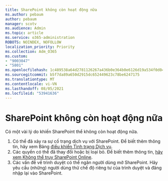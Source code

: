 ```yaml
---
title: SharePoint không còn hoạt động nữa
ms.author: pebaum
author: pebaum
manager: scotv
ms.audience: Admin
ms.topic: article
ms.service: o365-administration
ROBOTS: NOINDEX, NOFOLLOW
localization_priority: Priority
ms.collection: Adm_O365
ms.custom:
- "9003047"
- "5801"
ms.openlocfilehash: 1c489538a64d2781126267a436b0e364b0e6126d19a534f0d04c69d5a3ec341f
ms.sourcegitcommit: b5f7da89a650d2915dc652449623c78be6247175
ms.translationtype: MT
ms.contentlocale: vi-VN
ms.lasthandoff: 08/05/2021
ms.locfileid: "53941636"
---
```

# <a name="sharepoint-is-no-longer-working"></a>SharePoint không còn hoạt động nữa

Có một vài lý do khiến SharePoint thể không còn hoạt động nữa.

1. Có thể đã xảy ra sự cố trạng dịch vụ với SharePoint. Để biết thêm thông tin, hãy xem Bảng [điều khiển Tình trạng Dịch vụ](https://admin.microsoft.com/AdminPortal/Home#/servicehealth).
2. Các quyền có thể đã thay đổi hoặc bị loại bỏ. Để biết thêm thông tin, [hãy xem Không thể truy SharePoint Online](https://docs.microsoft.com/sharepoint/troubleshoot/sharing-and-permissions/sharepoint-online-inaccessible).
3. Các vấn đề về trình duyệt có thể ngăn người dùng mở SharePoint. Hãy yêu cầu (những) người dùng thử chế độ riêng tư của trình duyệt và đăng nhập lại vào SharePoint.
